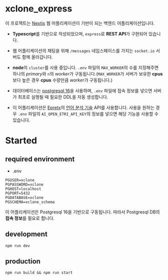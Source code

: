 # xclone_express

이 프로젝트는 [Nextjs](https://github.com/seodevv/xclone) 웹 어플리케이션이 기반이 되는 백엔드 어플리케이션입니다.

- **Typescript**를 기반으로 작성되었으며, `express`로 **REST API**가 구현되어 있습니다.

- 웹 어플리케이션의 채팅을 위해 `/messages` 네임스페이스를 가지는 `socket.io` 서버도 함께 올라갑니다.

- **node**의 `cluster`를 사용 중입니다. `.env` 파일의 `MAX_WORKER`의 수를 지정해주면 하나의 *primary*와 `n`의 *worker*가 구동됩니다.(`MAX_WORKER`가 서버가 보유한 **cpus**보다 높은 경우 **cpus** 수량만큼 *worker*가 구동됩니다.)

- 데이터베이스는 [postgresql 16](https://www.postgresql.org/)을 사용하며, `.env` 파일에 접속 정보를 넣으면 서버가 최초로 실행될 때 필요한 DDL을 자동 생성합니다.

- 이 어플리케이션은 [Epretx](https://epretx.etri.re.kr/)의 [언어 분석 기술](https://epretx.etri.re.kr/apiDetail?id=2) API를 사용합니다. 사용을 원하는 경우 `.env` 파일의 `AI_OPEN_ETRI_API_KEY`의 정보를 넣으면 해당 기능을 사용할 수 있습니다.

# Started

## required environment

- .env

```dotenv
PGUSER=xclone
PGPASSWORD=xclone
PGHOST=localhost
PGPORT=5432
PGDATABASE=xclone
PGSCHEMA=xclone_schema
```

이 어플리케이션은 Postgresql 16을 기반으로 구동됩니다. 따라서 Postgresql DB의 **접속 정보**를 필요로 합니다.

## development

```bash
npm run dev
```

## production

```
npm run build && npm run start
```
